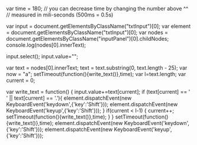 
var time = 180; 
// you can decrease time by changing the number above ^^
// measured in mili-seconds (500ms = 0.5s)

var input = document.getElementsByClassName("txtInput")[0];
var element = document.getElementsByClassName("txtInput")[0];
var nodes = document.getElementsByClassName("inputPanel")[0].childNodes;
console.log(nodes[0].innerText);

input.select();
input.value=""; 
 
var text = nodes[0].innerText;
text = text.substring(0, text.length - 25);
var now = "a";
setTimeout(function(){write_text()},time);
var l=text.length; 
var current = 0; 

var write_text = function() {
  input.value+=text[current]; 
  if (text[current] == ' ' || text[current] == '.'){
  	element.dispatchEvent(new KeyboardEvent('keydown',{'key':'Shift'}));
  	element.dispatchEvent(new KeyboardEvent('keyup',{'key':'Shift'}));
  }
  if(current < l-1) { 
    current++; 
    setTimeout(function(){write_text()},time); 
  } 
} 
setTimeout(function(){write_text()},time);
element.dispatchEvent(new KeyboardEvent('keydown',{'key':'Shift'}));
element.dispatchEvent(new KeyboardEvent('keyup',{'key':'Shift'}));
